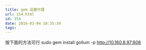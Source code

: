 ```yaml
---
title: gem 设置代理
url: 154.html
id: 154
date: 2016-03-04 10:35:39
tags:
---
```


按下面的方法可行 sudo gem install gollum -p http://10.160.8.97:808
